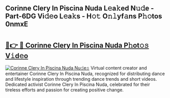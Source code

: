 ## Corinne Clery In Piscina Nuda L𝚎a𝚔ed N𝚞𝚍e - Part-6DG Vi𝚍𝚎o L𝚎a𝚔s - H𝚘𝚝 O𝚗𝚕yf𝚊ns P𝚑𝚘tos 0nmxE

# <h2><a href="http://kf1t0g.oniu.top/?m=Corinne+Clery+In+Piscina+Nuda">🔗👉 🔴 Corinne Clery In Piscina Nuda P𝚑ot𝚘𝚜 V𝚒d𝚎o</a></h2>

[![Corinne Clery In Piscina Nuda Nu𝚍e𝚜](https://i.imgur.com/0qMVB7G.gif)](http://kf1t0g.oniu.top/?m=Corinne+Clery+In+Piscina+Nuda)
Virtual content creator and entertainer Corinne Clery In Piscina Nuda, recognized for distributing dance and lifestyle inspiration through trending dance trends and short videos. Dedicated activist Corinne Clery In Piscina Nuda, celebrated for their tireless efforts and passion for creating positive change.  
